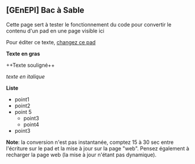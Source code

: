 \[GEnEPI\] Bac à Sable
----------------------

Cette page sert à tester le fonctionnement du code pour convertir le
contenu d\'un pad en une page visible ici

Pour éditer ce texte, [changez ce
pad](https://pad.lamyne.org/GENEPI_2022_BacaSable?both)

**Texte en gras**

++Texte souligné++

*texte en italique*

**Liste**

-   point1
-   point2
-   point 5
    -   point3
    -   point4
-   point3

**Note**: la conversion n\'est pas instantanée, comptez 15 à 30 sec
entre l\'écriture sur le pad et la mise à jour sur la page \"web\".
Pensez également à recharger la page web (la mise à jour n\'étant pas
dynamique).

